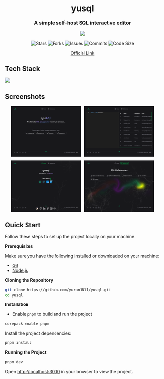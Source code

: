 <h1 align="center">yusql</h1>
<p align="center" style="font-size:16px"><strong>A simple self-host SQL interactive editor</strong></p>
<p align="center">
  <img src="https://raw.githubusercontent.com/catppuccin/catppuccin/main/assets/palette/macchiato.png" width="400" />
</p>

<p align="center">
  <img alt="Stars" src="https://badgen.net/github/stars/yuran1811/yusql">
  <img alt="Forks" src="https://badgen.net/github/forks/yuran1811/yusql">
  <img alt="Issues" src="https://badgen.net/github/issues/yuran1811/yusql">
  <img alt="Commits" src="https://badgen.net/github/commits/yuran1811/yusql">
  <img alt="Code Size" src="https://img.shields.io/github/languages/code-size/yuran1811/yusql">
</p>

<div align="center">
  <a href="https://yusql.onrender.com" target="_blank">Official Link</a>
</div>

## Tech Stack

<img src="https://skill-icons-livid.vercel.app/icons?i=nuxt,tailwind,ts,sqlite&gap=60" height="36" />

## Screenshots

<div style="display:flex;gap:12px;justify-content:center;flex-wrap:wrap">
  <img src="public/screenshots/home.png" style="width:45%;max-width:380px">
  <img src="public/screenshots/sql.png" style="width:45%;max-width:380px">
  <img src="public/screenshots/about.png" style="width:45%;max-width:380px">
  <img src="public/screenshots/refs.png" style="width:45%;max-width:380px">
</div>

## Quick Start

Follow these steps to set up the project locally on your machine.

**Prerequisites**

Make sure you have the following installed or downloaded on your machine:

- [Git](https://git-scm.com/)
- [Node.js](https://nodejs.org/en)

**Cloning the Repository**

```bash
git clone https://github.com/yuran1811/yusql.git
cd yusql
```

**Installation**

- Enable `pnpm` to build and run the project

```bash
corepack enable pnpm
```

Install the project dependencies:

```bash
pnpm install
```

**Running the Project**

```bash
pnpm dev
```

Open [http://localhost:3000](http://localhost:3000) in your browser to view the project.
